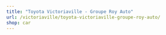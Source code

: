 ```yaml
---
title: "Toyota Victoriaville - Groupe Roy Auto"
url: /victoriaville/toyota-victoriaville-groupe-roy-auto/
shop: car
---
```

